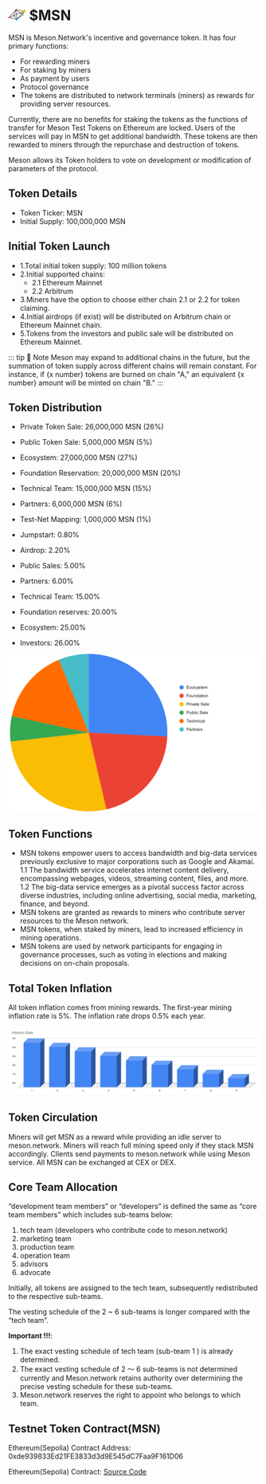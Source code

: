 # <img src="./images/msn.svg" width="35"> $MSN

MSN is Meson.Network's incentive and governance token. It has four primary functions:

- For rewarding miners
- For staking by miners
- As payment by users
- Protocol governance
- The tokens are distributed to network terminals (miners) as rewards for providing server resources.

Currently, there are no benefits for staking the tokens as the functions of transfer for Meson Test Tokens on Ethereum are locked. Users of the services will pay in MSN to get additional bandwidth. These tokens are then rewarded to miners through the repurchase and destruction of tokens.

Meson allows its Token holders to vote on development or modification of parameters of the protocol.

## Token Details

- Token Ticker: MSN
- Initial Supply: 100,000,000 MSN

## Initial Token Launch

- 1.Total initial token supply: 100 million tokens
- 2.Initial supported chains:
  - 2.1 Ethereum Mainnet
  - 2.2 Arbitrum
- 3.Miners have the option to choose either chain 2.1 or 2.2 for token claiming.
- 4.Initial airdrops (if exist) will be distributed on Arbitrum chain or Ethereum Mainnet chain.
- 5.Tokens from the investors and public sale will be distributed on Ethereum Mainnet.

::: tip 📝 Note
Meson may expand to additional chains in the future, but the summation of token supply across different chains will remain constant. For instance, if {x number} tokens are burned on chain "A," an equivalent {x number} amount will be minted on chain "B."
:::

## Token Distribution

- Private Token Sale: 26,000,000 MSN (26%)
- Public Token Sale: 5,000,000 MSN (5%)
- Ecosystem: 27,000,000 MSN (27%)
- Foundation Reservation: 20,000,000 MSN (20%)
- Technical Team: 15,000,000 MSN (15%)
- Partners: 6,000,000 MSN (6%)
- Test-Net Mapping: 1,000,000 MSN (1%)


- Jumpstart: 0.80%
- Airdrop: 2.20%
- Public Sales: 5.00%
- Partners: 6.00%
- Technical Team: 15.00%
- Foundation reserves: 20.00%
- Ecosystem: 25.00%
- Investors: 26.00%

![](./images/token/tokenomics-05.svg)

## Token Functions

- MSN tokens empower users to access bandwidth and big-data services previously exclusive to major corporations such as Google and Akamai. 1.1 The bandwidth service accelerates internet content delivery, encompassing webpages, videos, streaming content, files, and more. 1.2 The big-data service emerges as a pivotal success factor across diverse industries, including online advertising, social media, marketing, finance, and beyond.
- MSN tokens are granted as rewards to miners who contribute server resources to the Meson network.
- MSN tokens, when staked by miners, lead to increased efficiency in mining operations.
- MSN tokens are used by network participants for engaging in governance processes, such as voting in elections and making decisions on on-chain proposals.

## Total Token Inflation

All token inflation comes from mining rewards. The first-year mining inflation rate is 5%. The inflation rate drops 0.5% each year.

![inflation rate vs time](./images/token/inflation-rate-vs-time-01.svg)

## Token Circulation

Miners will get MSN as a reward while providing an idle server to meson.network. Miners will reach full mining speed only if they stack MSN accordingly. Clients send payments to meson.network while using Meson service. All MSN can be exchanged at CEX or DEX.

## Core Team Allocation

“development team members” or “developers” is defined the same as “core team members” which includes sub-teams below:

1. tech team (developers who contribute code to meson.network)
2. marketing team
3. production team
4. operation team
5. advisors
6. advocate

Initially, all tokens are assigned to the tech team, subsequently redistributed to the respective sub-teams.

The vesting schedule of the 2 ~ 6 sub-teams is longer compared with the “tech team”.

**Important !!!**:
1. The exact vesting schedule of tech team (sub-team 1 ) is already determined.
2. The exact vesting schedule of 2 ～ 6 sub-teams is not determined currently and Meson.network retains authority over determining the precise vesting schedule for these sub-teams.
3. Meson.network reserves the right to appoint who belongs to which team.

## Testnet Token Contract(MSN)

Ethereum(Sepolia) Contract Address: 0xde939833Ed21FE3833d3d9E545dC7Faa9F161D06

Ethereum(Sepolia) Contract: [Source Code](https://sepolia.etherscan.io/token/0xde939833Ed21FE3833d3d9E545dC7Faa9F161D06)